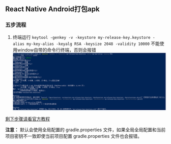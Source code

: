 ## React Native Android打包apk

### 五步流程
1. 终端运行 `keytool -genkey -v -keystore my-release-key.keystore -alias my-key-alias -keyalg RSA -keysize 2048 -validity 10000` 不能使用window自带的命令行终端，否则会报错
![图片](./img/generatingSignature.png)

[剩下步骤请看官方教程](https://reactnative.cn/docs/signed-apk-android/)

**注意：**
默认会使用全局配置的 gradle.properties 文件，如果全局全局配置和当前项目密钥不一致即使当前项目配置 gradle.properties 文件也会报错。